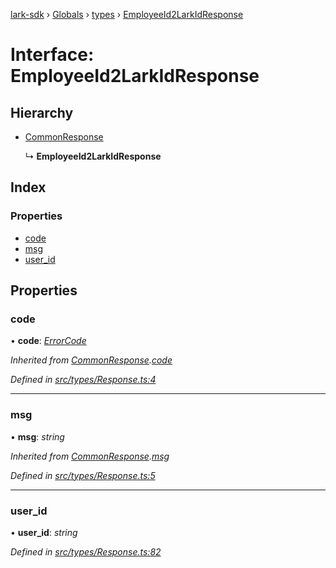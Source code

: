 [lark-sdk](../README.md) › [Globals](../globals.md) › [types](../modules/types.md) › [EmployeeId2LarkIdResponse](types.employeeid2larkidresponse.md)

# Interface: EmployeeId2LarkIdResponse

## Hierarchy

* [CommonResponse](types.commonresponse.md)

  ↳ **EmployeeId2LarkIdResponse**

## Index

### Properties

* [code](types.employeeid2larkidresponse.md#code)
* [msg](types.employeeid2larkidresponse.md#msg)
* [user_id](types.employeeid2larkidresponse.md#user_id)

## Properties

###  code

• **code**: *[ErrorCode](../modules/types.md#errorcode)*

*Inherited from [CommonResponse](types.commonresponse.md).[code](types.commonresponse.md#code)*

*Defined in [src/types/Response.ts:4](https://github.com/TbhT/lark-sdk/blob/5ecb791/src/types/Response.ts#L4)*

___

###  msg

• **msg**: *string*

*Inherited from [CommonResponse](types.commonresponse.md).[msg](types.commonresponse.md#msg)*

*Defined in [src/types/Response.ts:5](https://github.com/TbhT/lark-sdk/blob/5ecb791/src/types/Response.ts#L5)*

___

###  user_id

• **user_id**: *string*

*Defined in [src/types/Response.ts:82](https://github.com/TbhT/lark-sdk/blob/5ecb791/src/types/Response.ts#L82)*
